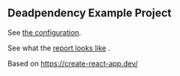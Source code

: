 ## Deadpendency Example Project

See [the configuration](deadpendency.yaml).

See what the [report looks like](https://github.com/deadpendency/deadpendency-example/pull/1/checks) .

Based on https://create-react-app.dev/
